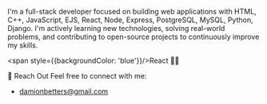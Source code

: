 I'm a full-stack developer focused on building web applications with HTML, C++, JavaScript, EJS, React, Node, Express, PostgreSQL, MySQL, Python, Django. I'm actively learning new technologies, solving real-world problems, and contributing to open-source projects to continuously improve my skills.

<span style={{backgroundColor: 'blue'}}/>React 💪🏾</span>


💬 Reach Out
Feel free to connect with me:
- damionbetters@gmail.com
